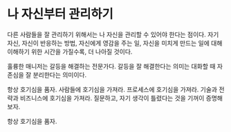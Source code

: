 # 나 자신부터 관리하기

다른 사람들을 잘 관리하기 위해서는 나 자신을 관리할 수 있어야 한다는 점이다. 자기 자신, 자신이 반응하는 방법, 자신에게 영감을 주는 일, 자신을 미치게 만드는 일에 대해 이해하기 위한 시간을 가질수록, 더 나아질 것이다.

훌륭한 매니저는 갈등을 해결하는 전문가다. 갈등을 잘 해결한다는 의미는 대화할 때 자존심을 잘 분리한다는 의미이다.

항상 호기심을 품자. 사람들에 호기심을 가져라. 프로세스에 호기심을 가져라. 기술과 전략과 비즈니스에 호기심을 가져라. 질문하고, 자기 생각이 틀렸다는 것을 기꺼이 증명해보자.

항상 호기심을 품자.